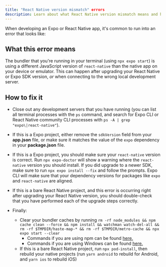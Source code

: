 ```yaml
---
title: "React Native version mismatch" errors
description: Learn about what React Native version mismatch means and how to resolve it in an Expo or React Native app.
---
```


When developing an Expo or React Native app, it's common to run into an error that looks like:

## What this error means

The bundler that you're running in your terminal (using `npx expo start`) is using a different JavaScript version of `react-native` than the native app on your device or emulator. This can happen after upgrading your React Native or Expo SDK version, _or_ when connecting to the wrong local development server.

## How to fix it

- Close out any development servers that you have running (you can list all terminal processes with the `ps` command, and search for Expo CLI or React Native community CLI processes with `ps -A | grep "expo\|react-native"`).

- If this is a Expo project, either remove the `sdkVersion` field from your **app.json** file, or make sure it matches the value of the `expo` dependency in your **package.json** file.

- If this is a Expo project, you should make sure your `react-native` version is correct. Run `npx expo-doctor` will show a warning where the `react-native` version you should install. If you did upgrade to a newer SDK, make sure to run `npx expo install --fix` and follow the prompts. Expo CLI will make sure that your dependency versions for packages like `expo` and `react-native` are aligned.

- If this is a bare React Native project, and this error is occurring right after upgrading your React Native version, you should double-check that you have performed each of the upgrade steps correctly.

- Finally:
  - Clear your bundler caches by running `rm -rf node_modules && npm cache clean --force && npm install && watchman watch-del-all && rm -rf $TMPDIR/haste-map-* && rm -rf $TMPDIR/metro-cache && npx expo start --clear`
    - Commands if you are using npm can be found [here.](clear-cache-macos-linux)
    - Commands if you are using Windows can be found [here.](clear-cache-windows)
  - If this is a bare React Native project, run `npx pod-install`, then rebuild your native projects (run `yarn android` to rebuild for Android, and `yarn ios` to rebuild iOS)